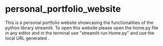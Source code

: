 # personal_portfolio_website

This is a personal portfolio website showcasing the functionalities of the python library streamlit.
To open this website please open the home.py file in any editor and in the terminal use "streamlit run Home.py" and use the local URL generated .

